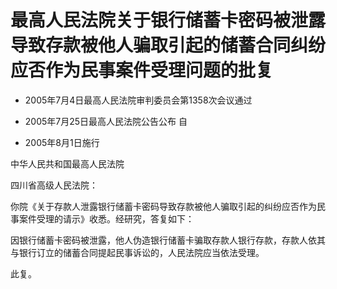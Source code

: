 # 最高人民法院关于银行储蓄卡密码被泄露导致存款被他人骗取引起的储蓄合同纠纷应否作为民事案件受理问题的批复

- 2005年7月4日最高人民法院审判委员会第1358次会议通过

- 2005年7月25日最高人民法院公告公布 自

- 2005年8月1日施行

<!-- INFO END -->

中华人民共和国最高人民法院

四川省高级人民法院：

你院《关于存款人泄露银行储蓄卡密码导致存款被他人骗取引起的纠纷应否作为民事案件受理的请示》收悉。经研究，答复如下：

因银行储蓄卡密码被泄露，他人伪造银行储蓄卡骗取存款人银行存款，存款人依其与银行订立的储蓄合同提起民事诉讼的，人民法院应当依法受理。

此复。
